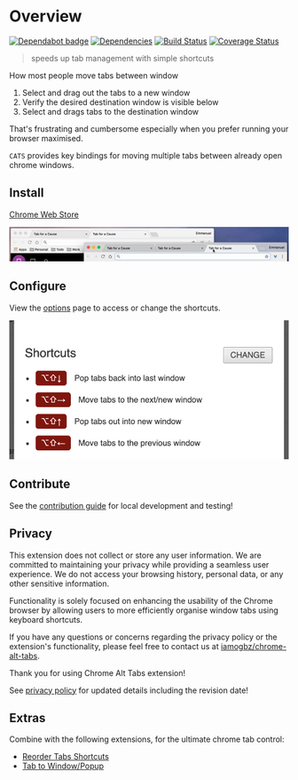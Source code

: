 # Overview

[![Dependabot badge](https://badgen.net/github/dependabot/iamogbz/chrome-alt-tabs/)](https://app.dependabot.com)
[![Dependencies](https://img.shields.io/librariesio/github/iamogbz/chrome-alt-tabs)](https://github.com/iamogbz/chrome-alt-tabs)
[![Build Status](https://github.com/iamogbz/chrome-alt-tabs/workflows/Build/badge.svg)](https://github.com/iamogbz/chrome-alt-tabs/actions?query=workflow%3ABuild)
[![Coverage Status](https://coveralls.io/repos/github/iamogbz/chrome-alt-tabs/badge.svg)](https://coveralls.io/github/iamogbz/chrome-alt-tabs)

> speeds up tab management with simple shortcuts

How most people move tabs between window

1. Select and drag out the tabs to a new window
2. Verify the desired destination window is visible below
3. Select and drags tabs to the destination window

That's frustrating and cumbersome especially when you prefer running your browser maximised.

`CATS` provides key bindings for moving multiple tabs between already open chrome windows.

## Install

[Chrome Web Store](https://chrome.google.com/webstore/detail/alt-tab-shortcuts/ebdcpdepkbefmgfdkdplcmhfkddagfon)

![demo](assets/images/showcase.gif)

## Configure

View the [options](chrome://extensions/?options=nhdnpkpelibodokklomapifnabkhbaba) page to access or change the shortcuts.

![options](assets/images/options.png)

## Contribute

See the [contribution guide](https://github.com/iamogbz/chrome-alt-tabs/blob/master/CONTRIBUTING.md) for local development and testing!

## Privacy

This extension does not collect or store any user information.
We are committed to maintaining your privacy while providing a seamless user experience.
We do not access your browsing history, personal data, or any other sensitive information.

Functionality is solely focused on enhancing the usability of the Chrome browser
by allowing users to more efficiently organise window tabs using keyboard shortcuts.

If you have any questions or concerns regarding the privacy policy or the extension's functionality,
please feel free to contact us at [iamogbz/chrome-alt-tabs](https://github.com/iamogbz/chrome-alt-tabs).

Thank you for using Chrome Alt Tabs extension!

See [privacy policy](https://github.com/iamogbz/chrome-alt-tabs/blob/master/PRIVACY.md) for updated details including the revision date!

## Extras

Combine with the following extensions, for the ultimate chrome tab control:

- [Reorder Tabs Shortcuts](https://chrome.google.com/webstore/detail/keyboard-shortcuts-to-reo/moigagbiaanpboaflikhdhgdfiifdodd)
- [Tab to Window/Popup](https://chrome.google.com/webstore/detail/tab-to-windowpopup-keyboa/adbkphmimfcaeonicpmamfddbbnphikh)
